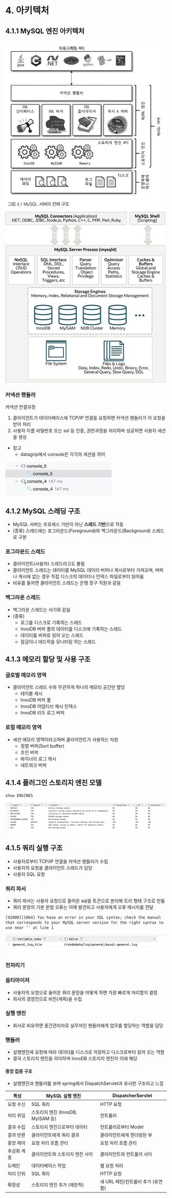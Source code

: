 # 4. 아키텍처

## 4.1.1 MySQL 엔진 아키텍처
![img.png](img.png)
![img_1.png](img_1.png)

### 커넥션 핸들러
커넥션 연결과정
1. 클라이언트가 데이터베이스에 TCP/IP 연결을 요청하면 커넥션 핸들러가 이 요청을 받아 처리
2. 사용자 이름 비밀번호 또는 ssl 등 인증, 권한과정을 처리하며 성공하면 사용자 세션을 생성

- 참고
  - datagrip에서 console은 각각의 세션을 의미

![img_5.png](img_5.png)

## 4.1.2 MySQL 스레딩 구조
- MySQL 서버는 프로세스 기반이 아닌 **스레드 기반**으로 작동
- (종류) 스레드에는 포그라운드(Foreground)와 백그라운드(Background) 스레드로 구분
### 포그라운드 스레드
  - 클라이언트(사용자) 스레드라고도 불림 
  - 클라이언트 스레드는 데이터를 MySQL 데이터 버퍼나 캐시로부터 가져오며, 버퍼나 캐시에 없는 경우 직접 디스크의 데이터나 인덱스 파일로부터 읽어옴
  - 비유를 들자면 클라이언트 스레드는 은행 창구 직원과 같음
### 백그라운 스레드
  - 백그라운 스레드는 서기와 같음
  - (종류)
    - 로그를 디스크로 기록하는 스레드
    - InnoDB 버퍼 풀의 데이터를 디스크에 기록하는 스레드
    - 데이터를 버퍼로 읽어 오는 스레드
    - 잠금이나 데드락을 모니터링 하는 스레드

## 4.1.3 메모리 할당 및 사용 구조
### 글로벌 메모리 영역
- 클라이언트 스레드 수와 무관하게 하나의 메모리 공간만 할당
  - 테이블 캐시
  - InnoDB 버퍼 풀
  - InnoDB 어댑티브 해시 인덱스
  - InnoDB 리두 로그 버퍼

### 로컬 메모리 영역
- 세션 메모리 영역이라고하며 클라이언트가 사용하는 자원
  - 정렬 버퍼(Sort buffer)
  - 조인 버퍼
  - 바이너리 로그 캐시
  - 네트워크 버퍼

## 4.1.4 플러그인 스토리지 엔진 모델
```shell
show ENGINES
```
![img_3.png](img_3.png)


## 4.1.5 쿼리 실행 구조
- 사용자로부터 TCP/IP 연결을 커넥션 핸들러가 수립
- 사용자의 요청을 클라이언트 스레드가 담당
- 사용자 SQL 요청

### 쿼리 파서
- 쿼리 파서는 사용자 요청으로 들어온 sql을 토큰으로 분리해 트리 형태 구조로 만듦
- 쿼리 문장의 기본 문법 오류는 이때 발견되고 사용자에게 오류 메시지를 전달
```
[42000][1064] You have an error in your SQL syntax; check the manual that corresponds to your MySQL server version for the right syntax to use near '' at line 1
```


![img_2.png](img_2.png)
### 전처리기

### 옵티마이저
- 사용자의 요청으로 들어온 쿼리 문장을 어떻게 하면 가장 빠르게 처리할지 결정
- 회사의 경영진으로 비전(계획)을 수립

### 실행 엔진
- 회사로 비유하면 중간관리자로 실무자인 핸들러에게 업무를 할당하는 역할을 담당 

### 핸들러
- 실행엔진에 요청에 따라 데이터를 디스크로 저장하고 디스크로부터 읽어 오는 역할
- 결국 스토리지 엔진을 의미하며 InnoDB 스토리지 엔진이 이에 해당

#### 중앙 집중 구조
- 실행엔진과 핸들러를 보며 spring에서 DispatchServlet과 유사한 구조라고 느낌

| 특성 | MySQL 실행 엔진 | DispatcherServlet |
|------|-----------------|-------------------|
| 요청 수신 | SQL 쿼리 | HTTP 요청 |
| 처리 위임 | 스토리지 엔진 (InnoDB, MyISAM 등) | 컨트롤러 |
| 결과 수집 | 스토리지 엔진으로부터 데이터 | 컨트롤러로부터 Model |
| 결과 반환 | 클라이언트에게 쿼리 결과 | 클라이언트에게 렌더링된 뷰 |
| 중앙 제어 | 요청 처리 흐름 관리 | 요청 처리 흐름 관리 |
| 추상화 계층 | 클라이언트와 스토리지 엔진 사이 | 클라이언트와 컨트롤러 사이 |
| 도메인 | 데이터베이스 작업 | 웹 요청 처리 |
| 처리 단위 | SQL 쿼리 | HTTP 요청 |
| 확장성 | 스토리지 엔진 추가 (제한적) | 새 URL 패턴/컨트롤러 추가 (유연함) |




